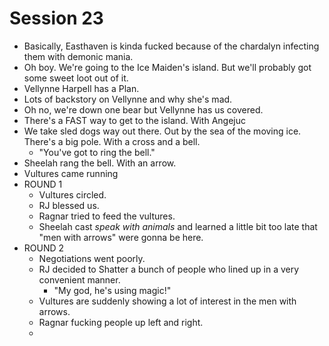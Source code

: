 # Session 23
* Basically, Easthaven is kinda fucked because of the chardalyn infecting them with demonic mania.
* Oh boy. We're going to the Ice Maiden's island. But we'll probably got some sweet loot out of it.
* Vellynne Harpell has a Plan.
* Lots of backstory on Vellynne and why she's mad.
* Oh no, we're down one bear but Vellynne has us covered.
* There's a FAST way to get to the island. With Angejuc
* We take sled dogs way out there. Out by the sea of the moving ice. There's a big pole. With a cross and a bell.
	* "You've got to ring the bell."
* Sheelah rang the bell. With an arrow.
* Vultures came running
* ROUND 1
	* Vultures circled.
	* RJ blessed us.
	* Ragnar tried to feed the vultures.
	* Sheelah cast *speak with animals* and learned a little bit too late that "men with arrows" were gonna be here.
* ROUND 2
	* Negotiations went poorly.
	* RJ decided to Shatter a bunch of people who lined up in a very convenient manner.
		* "My god, he's using magic!"
	* Vultures are suddenly showing a lot of interest in the men with arrows.
	* Ragnar fucking people up left and right.
	* 
<!--stackedit_data:
eyJoaXN0b3J5IjpbMjA2NDk5MTgxNywtMjAzNjI4MTE1MiwtMT
c1MzYyMTgyOCw1NzY2MDIyNTcsMTkyMDQ1MTQxNSwtMTA4NzE2
NzU0LC0xNzYzODMxMDEwLDIwNjk2NDIzNTQsLTIwODg3NDY2MT
JdfQ==
-->